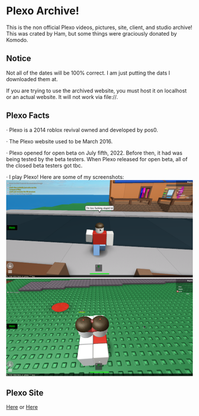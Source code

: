 # Plexo Archive!

This is the non official Plexo videos, pictures, site, client, and studio archive! This was crated by Ham, but some things were graciously donated by Komodo.

## Notice

Not all of the dates will be 100% correct. I am just putting the dats I downloaded them at.

If you are trying to use the archived website, you must host it on localhost or an actual website. It will not work via file://.

## Plexo Facts

· Plexo is a 2014 roblox revival owned and developed by pos0.

· The Plexo website used to be March 2016.

· Plexo opened for open beta on July fifth, 2022. Before then, it had was being tested by the beta testers. When Plexo released for open beta, all of the closed beta testers got tbc.

· I play Plexo! Here are some of my screenshots:
![alt text](https://raw.githubusercontent.com/LancereReal/plexo-archive/main/Pictures/Ham/July%2C%202022/RobloxScreenShot07102022_040136693.png)
![alt text](https://raw.githubusercontent.com/LancereReal/plexo-archive/main/Pictures/Ham/July%2C%202022/RobloxScreenShot07102022_040917499.png)

## Plexo Site
[Here](http://plexo.xyz) or [Here](http://plexxo.xyz)
